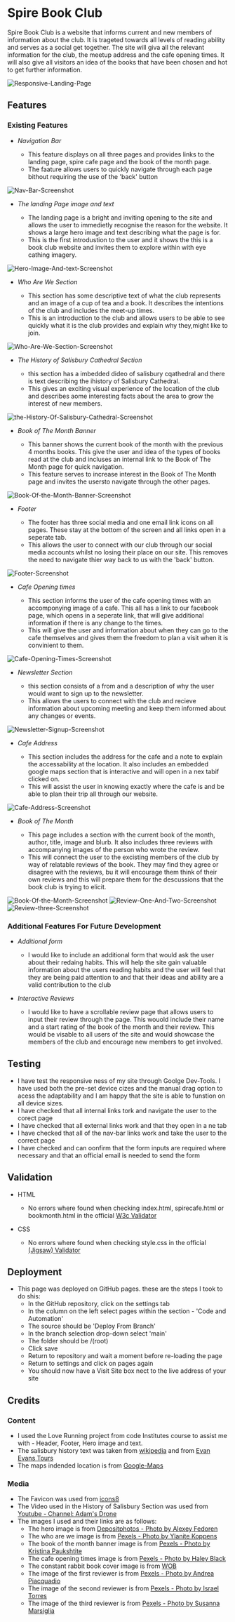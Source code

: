 # Spire Book Club

Spire Book Club is a website that informs current and new members of information about the club. It is trageted towards all levels of reading ability and serves as a social get together. The site will giva all the relevant information for the club, the meetup address and the cafe opening times. It will also give all visitors an idea of the books that have been chosen and hot to get further information.

![Responsive-Landing-Page](https://github.com/JBRobinson93/Salisbury_Spire_Book_Club/assets/138578310/c4e0b7bf-0809-4e49-881c-ef5097885fb9)

## Features

### Existing Features

- _Navigation Bar_

  - This feature displays on all three pages and provides links to the landing page, spire cafe page and the book of the month page.
  - The faature allows users to quickly navigate through each page bithout requiring the use of the 'back' button

![Nav-Bar-Screenshot](https://github.com/JBRobinson93/Salisbury_Spire_Book_Club/assets/138578310/060a61c3-4b83-4627-bcd0-3ee84423a2d4)

- _The landing Page image and text_

  - The landing page is a bright and inviting opening to the site and allows the user to immedietly recognise the reason for the website. It shows a large hero image and text describing what the page is for.
  - This is the first introdustion to the user and it shows the this is a book club website and invites them to explore within with eye cathing imagery.

![Hero-Image-And-text-Screenshot](https://github.com/JBRobinson93/Salisbury_Spire_Book_Club/assets/138578310/193d6a89-2418-47a5-bfc0-190933e3b388)

- _Who Are We Section_

  - This section has some descriptive text of what the club represents and an image of a cup of tea and a book. It describes the intentions of the club and includes the meet-up times.
  - This is an introduction to the club and allows users to be able to see quickly what it is the club provides and explain why they,might like to join.

![Who-Are-We-Section-Screenshot](https://github.com/JBRobinson93/Salisbury_Spire_Book_Club/assets/138578310/526d5f24-d24d-42b8-a739-0eb6a31df69e)

- _The History of Salisbury Cathedral Section_

  - this section has a imbedded dideo of salisbury cqathedral and there is text describing the ihistory of Salisbury Cathedral.
  - This gives an exciting visual experience of the location of the club and describes aome interesting facts about the area to grow the interest of new members.

![the-History-Of-Salisbury-Cathedral-Screenshot](https://github.com/JBRobinson93/Salisbury_Spire_Book_Club/assets/138578310/e6712e6a-32b1-4588-8780-24a8319daa51)

- _Book of The Month Banner_

  - This banner shows the current book of the month with the previous 4 months books. This give the user and idea of the types of books read at the club and incluses an internal link to the Book of The Month page for quick navigation.
  - This feature serves to increase interest in the Book of The Month page and invites the usersto navigate through the other pages.

![Book-Of-the-Month-Banner-Screenshot](https://github.com/JBRobinson93/Salisbury_Spire_Book_Club/assets/138578310/3b438be3-a7e1-41c9-b92c-e8d9994b6b28)

- _Footer_

  - The footer has three social media and one email link icons on all pages. These stay at the bottom of the screen and all links open in a seperate tab.
  - This allows the user to connect with our club through our social media accounts whilst no losing their place on our site. This removes the need to navigate thier way back to us with the 'back' button.

![Footer-Screenshot](https://github.com/JBRobinson93/Salisbury_Spire_Book_Club/assets/138578310/ff7c6b4e-546e-42eb-ae34-883db552a9a3)

- _Cafe Opening times_

  - This section informs the user of the cafe opening times with an accomponying image of a cafe. This all has a link to our facebook page, which opens in a seperate link, that will give additional information if there is any change to the times.
  - This will give the user and information about when they can go to the cafe themselves and gives them the freedom to plan a visit when it is convinient to them.

![Cafe-Opening-Times-Screenshot](https://github.com/JBRobinson93/Salisbury_Spire_Book_Club/assets/138578310/58de18a9-1cda-4bba-b9ad-6e238ef1cef2)

- _Newsletter Section_

  - this section consists of a from and a description of why the user would want to sign up to the newsletter.
  - This allows the users to connect with the club and recieve information about upcoming meeting and keep them informed about any changes or events.

![Newsletter-Signup-Screenshot](https://github.com/JBRobinson93/Salisbury_Spire_Book_Club/assets/138578310/9316924f-a9ce-40b3-b89f-643290d84b70)

- _Cafe Address_

  - This section includes the address for the cafe and a note to explain the accessability at the location. It also includes an embedded google maps section that is interactive and will open in a nex tabif clicked on.
  - This will assist the user in knowing exactly where the cafe is and be able to plan their trip all through our website.

![Cafe-Address-Screenshot](https://github.com/JBRobinson93/Salisbury_Spire_Book_Club/assets/138578310/89d687f4-15da-4c88-b79d-4bc3960de3fa)

- _Book of The Month_

  - This page includes a section with the current book of the month, author, title, image and blurb. It also includes three reviews with accompanying images of the person who wrote the review.
  - This will connect the user to the excisting members of the club by way of relatable reviews of the book. They may find they agree or disagree with the reviews, bu it will encourage them think of their own reviews and this will prepare them for the descussions that the book club is trying to elicit.

![Book-Of-the-Month-Screenshot](https://github.com/JBRobinson93/Salisbury_Spire_Book_Club/assets/138578310/505c6626-6ab0-459a-b3f7-1d376d72d8c4)
![Review-One-And-Two-Screenshot](https://github.com/JBRobinson93/Salisbury_Spire_Book_Club/assets/138578310/1ba0db2a-55b4-4553-8c3e-9e0b6c7be99c)
![Review-three-Screenshot](https://github.com/JBRobinson93/Salisbury_Spire_Book_Club/assets/138578310/f2fffda8-8286-4e08-aa98-1b036cc36dbe)

### Additional Features For Future Development

- _Additional form_

  - I would like to include an additional form that would ask the user about their redaing habits. This will help the site gain valuable information about the users reading habits and the user will feel that they are being paid attention to and that their ideas and ability are a valid contribution to the club

- _Interactive Reviews_

  - I would like to have a scrollable review page that allows users to input their review through the page. This wouold include their name and a start rating of the book of the month and their review. This would be visable to all users of the site and would showcase the members of the club and encourage new members to get involved.

## Testing

- I have test the responsive ness of my site through Goolge Dev-Tools. I have used both the pre-set device cizes and the manual drag option to acess the adaptability and I am happy that the site is able to funstion on all device sizes.
- I have checked that all internal links tork and navigate the user to the corect page
- I have checked that all external links work and that they open in a ne tab
- I have checked that all of the nav-bar links work and take the user to the correct page
- I have checked and can oonfirm that the form inputs are required where necessary and that an official email is needed to send the form

## Validation

- HTML

  - No errors where found when checking index.html, spirecafe.html or bookmonth.html in the official [W3c Validator](https://validator.w3.org/nu/?doc=https%3A%2F%2Fjbrobinson93.github.io%2FSalisbury_Spire_Book_Club%2Findex.html)

- CSS
  - No errors where found when checking style.css in the official [(Jigsaw) Validator](https://jigsaw.w3.org/css-validator/validator?uri=https%3A%2F%2Fjbrobinson93.github.io%2FSalisbury_Spire_Book_Club%2Findex.html&profile=css3svg&usermedium=all&warning=1&vextwarning=&lang=en)

## Deployment

- This page was deployed on GitHub pages. these are the steps I took to do shis:
   - In the GitHub repository, click on the settings tab
   - In the column on the left select pages within the section - 'Code and Automation'
   - The source should be 'Deploy From Branch'
   - In the branch selection drop-down select 'main'
   - The folder should be /(root)
   - Click save
   - Return to repository and wait a moment before re-loading the page
   - Return to settings and click on pages again
   - You should now have a Visit Site box nect to the live address of your site


## Credits


### Content

- I used the Love Running project from code Institutes course to assist me with - Header, Footer, Hero image and text.
- The salisbury history text was taken from [wikipedia](https://en.wikipedia.org/wiki/Salisbury_Cathedral) and from [Evan Evans Tours](https://evanevanstours.com/blog/visiting-salisbury-cathedral/)
- The maps indended location is from [Google-Maps](https://www.google.com/maps?ll=51.064987,-1.797303&z=15&t=m&hl=en&gl=GB&mapclient=embed&cid=14380366614161135822)

### Media

- The Favicon was used from [icons8](https://icons8.com/icon/42763/book)
- The Video used in the History of Salisbury Section was used from [Youtube - Channel: Adam's Drone](https://www.youtube.com/watch?v=PzdCMAogwuc)
- The images I used and their links are as follows:
  - The hero image is from [Depositphotos - Photo by Alexey Fedoren](https://stock.adobe.com/uk/search/images?filters%5Bcontent_type%3Aphoto%5D=1&filters%5Bcontent_type%3Aillustration%5D=1&filters%5Bcontent_type%3Azip_vector%5D=1&filters%5Bcontent_type%3Avideo%5D=0&filters%5Bcontent_type%3Atemplate%5D=0&filters%5Bcontent_type%3A3d%5D=0&filters%5Bcontent_type%3Aaudio%5D=0&filters%5Binclude_stock_enterprise%5D=0&filters%5Bcontent_type%3Aimage%5D=1&k=wiltshire+salisbury&order=relevance&safe_search=1&price%5B%24%5D=1&search_type=asset-type-change&search_page=1&get_facets=0&asset_id=265552502)
  - The who are we image is from [Pexels - Photo by Ylanite Koppens](<https://www.pexels.com/photo/floral-ceramic-cup-and-saucer-above-open-book-1693626/>)
  - The book of the month banner image is from [Pexels - Photo by Kristina Paukshtite](https://www.pexels.com/photo/pink-flowers-139911/)
  - The cafe opening times image is from [Pexels - Photo by Haley Black](https://www.pexels.com/photo/brown-wooden-table-and-chairs-3968061/)
   - The constant rabbit book cover image is from [WOB](https://www.wob.com/en-gb/books/jasper-fforde/constant-rabbit/9781444763621)
   - The image of the first reviewer is from [Pexels - Photo by Andrea Piacquadio](https://www.pexels.com/photo/woman-in-collared-shirt-774909/)
  - The image of the second reviewer is from [Pexels - Photo by Israel Torres](https://www.pexels.com/photo/portrait-of-two-men-in-eyeglasses-posing-on-a-street-17898854)
   - The image of the third reviewer is from [Pexels - Photo by Susanna Marsiglia](https://www.pexels.com/photo/smiling-elderly-woman-in-dress-17849329/) 
